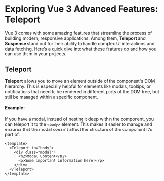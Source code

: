 # Exploring Vue 3 Advanced Features: Teleport

Vue 3 comes with some amazing features that streamline the process of building modern, responsive applications. Among them, **Teleport** and **Suspense** stand out for their ability to handle complex UI interactions and data fetching. Here’s a quick dive into what these features do and how you can use them in your projects.

## **Teleport**
**Teleport** allows you to move an element outside of the component's DOM hierarchy. This is especially helpful for elements like modals, tooltips, or notifications that need to be rendered in different parts of the DOM tree, but still be managed within a specific component.

#### Example:
If you have a modal, instead of nesting it deep within the component, you can teleport it to the `<body>` element. This makes it easier to manage and ensures that the modal doesn't affect the structure of the component it’s part of.

```vue
<template>
  <Teleport to="body">
    <div class="modal">
      <h2>Modal Content</h2>
      <p>Some important information here!</p>
    </div>
  </Teleport>
</template>


